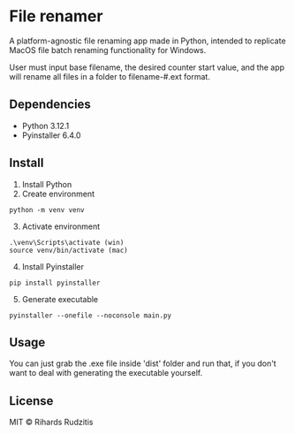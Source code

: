 # File renamer

A platform-agnostic file renaming app made in Python, intended to replicate MacOS file batch renaming functionality for Windows.

User must input base filename, the desired counter start value, and the app will rename all files in a folder to filename-#.ext format.

## Dependencies

- Python 3.12.1
- Pyinstaller 6.4.0

## Install

1. Install Python 
2. Create environment
```
python -m venv venv
```
3. Activate environment
```
.\venv\Scripts\activate (win)
source venv/bin/activate (mac)
```
4. Install Pyinstaller
```
pip install pyinstaller
```
5. Generate executable
```
pyinstaller --onefile --noconsole main.py
```

## Usage

You can just grab the .exe file inside 'dist' folder and run that, if you don't want to deal with generating the executable yourself.

## License

MIT © Rihards Rudzitis